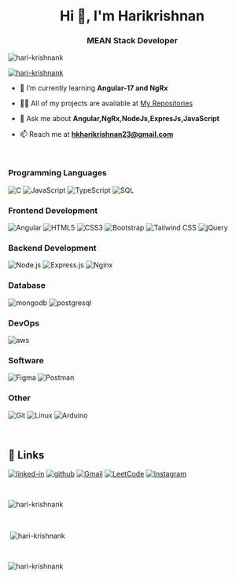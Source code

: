 <h1 align="center">Hi 👋, I'm Harikrishnan</h1>
<h3 align="center">MEAN Stack Developer</h3>

<p align="left"> <img src="https://komarev.com/ghpvc/?username=hari-krishnank&label=Profile%20views&color=0e75b6&style=flat" alt="hari-krishnank" /> </p>

<p align="left"> <a href="https://github.com/ryo-ma/github-profile-trophy"><img src="https://github-profile-trophy.vercel.app/?username=hari-krishnank" alt="hari-krishnank" /></a> </p>

- 🌱 I’m currently learning **Angular-17 and NgRx**

- 👨‍💻 All of my projects are available at  [My Repositories](https://github.com/hari-krishnank?tab=repositories)

- 💬 Ask me about **Angular,NgRx,NodeJs,ExpresJs,JavaScript**

- 📫 Reach me at **hkharikrishnan23@gmail.com**

</br>

### Programming Languages

![C](https://img.shields.io/badge/C-317823?style=for-the-badge&logo=C%20&logoColor=white)
![JavaScript](https://img.shields.io/badge/JavaScript-323330?style=for-the-badge&logo=javascript&logoColor=F7DF1E)
![TypeScript](https://img.shields.io/badge/TypeScript-3178C6?style=for-the-badge&logo=typescript&logoColor=white)
![SQL](https://img.shields.io/badge/SQL-62B962?style=for-the-badge&logo=sql&logoColor=white)

### Frontend Development

![Angular](https://img.shields.io/badge/Angular-593D88?style=for-the-badge&logo=angular&logoColor=white)
![HTML5](https://img.shields.io/badge/HTML5-E34F26?style=for-the-badge&logo=html5&logoColor=white)
![CSS3](https://img.shields.io/badge/CSS3-1572B6?style=for-the-badge&logo=css3&logoColor=white)
![Bootstrap](https://img.shields.io/badge/Bootstrap-563D7C?style=for-the-badge&logo=bootstrap&logoColor=white)
![Tailwind CSS](https://img.shields.io/badge/Tailwind_CSS-38B2AC?style=for-the-badge&logo=tailwind-css&logoColor=white)
![jQuery](https://img.shields.io/badge/jQuery-0769AD?style=for-the-badge&logo=jquery&logoColor=white)

### Backend Development

![Node.js](https://img.shields.io/badge/Node.js-43853D?style=for-the-badge&logo=node.js&logoColor=white)
![Express.js](https://img.shields.io/badge/Express.js-000000?style=for-the-badge&logo=express&logoColor=white)
![Nginx](https://img.shields.io/badge/Nginx-009900?style=for-the-badge&logo=nginx&logoColor=white)

### Database

![mongodb](https://img.shields.io/badge/MongoDB-4EA94B?style=for-the-badge&logo=mongodb&logoColor=white)
![postgresql](https://img.shields.io/badge/PostgreSQL-316192?style=for-the-badge&logo=postgresql&logoColor=white)

### DevOps

![aws](https://img.shields.io/badge/AWS-232F3E?style=for-the-badge&logo=amazon-aws&logoColor=white)

### Software

![Figma](https://img.shields.io/badge/Figma-F24E1E?style=for-the-badge&logo=figma&logoColor=white)
![Postman](https://img.shields.io/badge/Postman-FF6C37?style=for-the-badge&logo=postman&logoColor=white)

### Other

![Git](https://img.shields.io/badge/Git-F05032?style=for-the-badge&logo=git&logoColor=white)
![Linux](https://img.shields.io/badge/Linux-FCC624?style=for-the-badge&logo=linux&logoColor=black)
![Arduino](https://img.shields.io/badge/Arduino-00979D?style=for-the-badge&logo=arduino&logoColor=white)

</br>

## 🔗 Links

[![linked-in](https://img.shields.io/badge/Linked_In-0077B5?style=for-the-badge&logo=LinkedIn&logoColor=white)](https://www.linkedin.com/in/harikrishnan-k-a93a6a293)
[![github](https://img.shields.io/badge/GitHub-000000?style=for-the-badge&logo=GitHub&logoColor=white)](https://github.com/hari-krishnank)
[![Gmail](https://img.shields.io/badge/Gmail-D14836?style=for-the-badge&logo=Gmail&logoColor=white)](mailto:hkharikrishnan23@gmail.com)
[![LeetCode](https://img.shields.io/badge/LeetCode-FFA116?style=for-the-badge&logo=leetcode&logoColor=black)](https://leetcode.com/__harikrishnank___)
[![Instagram](https://img.shields.io/badge/Instagram-E4405F?style=for-the-badge&logo=instagram&logoColor=white)](https://www.instagram.com/_harikrishnan____)



</br>
<p><img align="center" src="https://github-readme-stats.vercel.app/api/top-langs?username=hari-krishnank&show_icons=true&locale=en&layout=compact" alt="hari-krishnank" /></p>
</br>
<p>&nbsp;<img align="center" src="https://github-readme-stats.vercel.app/api?username=hari-krishnank&show_icons=true&locale=en" alt="hari-krishnank" /></p>
</br>
<p><img align="center" src="https://github-readme-streak-stats.herokuapp.com/?user=hari-krishnank&" alt="hari-krishnank" /></p>
